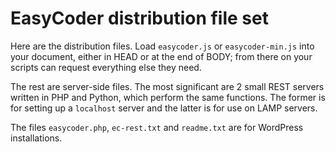  # EasyCoder distribution file set

 Here are the distribution files. Load `easycoder.js` or `easycoder-min.js` into your document, either in HEAD or at the end of BODY; from there on your scripts can request everything else they need.
 
 The rest are server-side files. The most significant are 2 small REST servers written in PHP and Python, which perform the same functions. The former is for setting up a `localhost` server and the latter is for use on LAMP servers.

 The files `easycoder.php`, `ec-rest.txt` and `readme.txt` are for WordPress installations.
